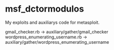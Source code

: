# msf_dctormodulos
My exploits and auxiliarys code for metasploit.

gmail_checker.rb -> auxiliary/gather/gmail_checker
wordpress_enumerating_username.rb -> auxiliary/gather/wordpress_enumerating_username
